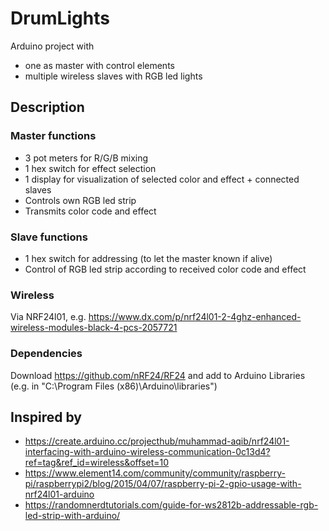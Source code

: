 # DrumLights
Arduino project with
* one as master with control elements
* multiple wireless slaves with RGB led lights

## Description

### Master functions
* 3 pot meters for R/G/B mixing
* 1 hex switch for effect selection
* 1 display for visualization of selected color and effect + connected slaves
* Controls own RGB led strip
* Transmits color code and effect

### Slave functions
* 1 hex switch for addressing (to let the master known if alive)
* Control of RGB led strip according to received color code and effect
	
### Wireless
Via NRF24l01, e.g. https://www.dx.com/p/nrf24l01-2-4ghz-enhanced-wireless-modules-black-4-pcs-2057721

### Dependencies
Download https://github.com/nRF24/RF24 and add to Arduino Libraries (e.g. in "C:\Program Files (x86)\Arduino\libraries")

## Inspired by
* https://create.arduino.cc/projecthub/muhammad-aqib/nrf24l01-interfacing-with-arduino-wireless-communication-0c13d4?ref=tag&ref_id=wireless&offset=10
* https://www.element14.com/community/community/raspberry-pi/raspberrypi2/blog/2015/04/07/raspberry-pi-2-gpio-usage-with-nrf24l01-arduino
* https://randomnerdtutorials.com/guide-for-ws2812b-addressable-rgb-led-strip-with-arduino/
